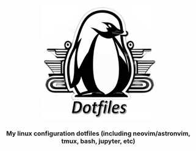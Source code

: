 <div align="center" id="madewithlua">
    <img src="./assets/logo.png" width="300", height="300">
</div>

<h3 align="center">My linux configuration dotfiles (including neovim/astronvim, tmux, bash, jupyter, etc)
</h3>


